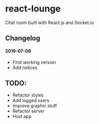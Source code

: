 # react-lounge
Chat room built with React.js and Socket.io

## Changelog
#### 2019-07-08
- First working version
- Add notices

## TODO:
- Refactor styles
- Add logged users
- Improve graphic stuff
- Refactor server
- Host app
